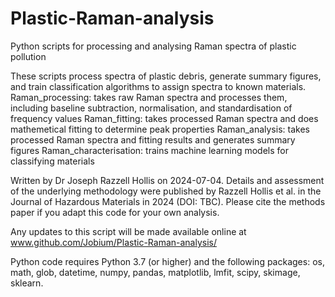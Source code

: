 # Plastic-Raman-analysis
Python scripts for processing and analysing Raman spectra of plastic pollution

These scripts process spectra of plastic debris, generate summary figures, and train classification algorithms to assign spectra to known materials.
  Raman_processing: takes raw Raman spectra and processes them, including baseline subtraction, normalisation, and standardisation of frequency values
  Raman_fitting: takes processed Raman spectra and does mathemetical fitting to determine peak properties
  Raman_analysis: takes processed Raman spectra and fitting results and generates summary figures
  Raman_characterisation: trains machine learning models for classifying materials

Written by Dr Joseph Razzell Hollis on 2024-07-04. Details and assessment of the underlying methodology were published by Razzell Hollis et al. in the Journal of Hazardous Materials in 2024 (DOI: TBC). Please cite the methods paper if you adapt this code for your own analysis.

Any updates to this script will be made available online at www.github.com/Jobium/Plastic-Raman-analysis/

Python code requires Python 3.7 (or higher) and the following packages: os, math, glob, datetime, numpy, pandas, matplotlib, lmfit, scipy, skimage, sklearn.
